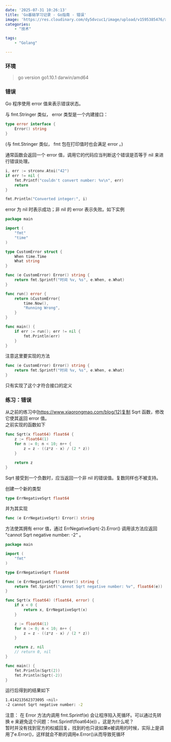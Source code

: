 ```yaml
---
date: '2025-07-31 10:26:13'
title: 'Go基础学习记录 - Go指南 - 错误'
image: 'https://res.cloudinary.com/dy5dvcuc1/image/upload/v1595385476/xiaorongmao/golang.jpg'
categories:
    - "技术"

tags:
    - "Golang"

---
```


### **环境**

> go version go1.10.1 darwin/amd64

### **错误**

Go 程序使用 error 值来表示错误状态。

与 fmt.Stringer 类似， error 类型是一个内建接口：

```go
type error interface {
    Error() string
}
```

(与 fmt.Stringer 类似， fmt 包在打印值时也会满足 error 。)

通常函数会返回一个 error 值，调用它的代码应当判断这个错误是否等于 nil 来进行错误处理。

```go
i, err := strconv.Atoi("42")
if err != nil {
    fmt.Printf("couldn't convert number: %v\n", err)
    return
}

fmt.Println("Converted integer:", i)
```

error 为 nil 时表示成功；非 nil 的 error 表示失败。如下实例

```go
package main

import (
    "fmt"
    "time"
)

type CustomError struct {
    When time.Time
    What string
}

func (e CustomError) Error() string {
    return fmt.Sprintf("时间 %v, %s", e.When, e.What)
}

func run() error {
    return &CustomError{
        time.Now(),
        "Running Wrong",
    }
}

func main() {
    if err := run(); err != nil {
        fmt.Println(err)
    }
}
```

注意这里要实现的方法

```go
func (e CustomError) Error() string {
    return fmt.Sprintf("时间 %v, %s", e.When, e.What)
}
```

只有实现了这个才符合接口的定义

### **练习：错误**

从之前的练习中[https://www.xiaorongmao.com/blog/12]复制 Sqrt 函数，修改它使其返回 error 值。  
之前实现的函数如下

```go
func Sqrt(x float64) float64 {
    z := float64(1)
    for n := 0; n < 10; n++ {
        z = z - ((z*z - x) / (2 * z))
    }

    return z
}
```

Sqrt 接受到一个负数时，应当返回一个非 nil 的错误值。复数同样也不被支持。

创建一个新的类型

```go
type ErrNegativeSqrt float64
```

并为其实现

```go
func (e ErrNegativeSqrt) Error() string
```

方法使其拥有 error 值，通过 ErrNegativeSqrt(-2).Error() 调用该方法应返回 "cannot Sqrt negative number: -2" 。

```go
package main

import (
    "fmt"
)

type ErrNegativeSqrt float64

func (e ErrNegativeSqrt) Error() string {
    return fmt.Sprintf("cannot Sqrt negative number: %v", float64(e))
}

func Sqrt(x float64) (float64, error) {
    if x < 0 {
        return x, ErrNegativeSqrt(x)
    }

    z := float64(1)
    for n := 0; n < 10; n++ {
        z = z - ((z*z - x) / (2 * z))
    }

    return z, nil
    // return 0, nil
}

func main() {
    fmt.Println(Sqrt(2))
    fmt.Println(Sqrt(-2))
}
```

运行后得到的结果如下

```bash
1.414213562373095 <nil>
-2 cannot Sqrt negative number: -2
```

注意： 在 Error 方法内调用 fmt.Sprintf(e) 会让程序陷入死循环。可以通过先转换 e 来避免这个问题：fmt.Sprintf(float64(e)) 。这是为什么呢？  
暂时并没有找到官方的权威回复，找到的也只说如果e被调用的时候，实际上是调用了e.Error()，这样就会不断的调用e.Error()从而导致死循环
